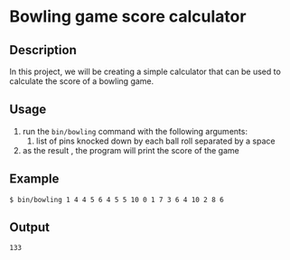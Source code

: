 # Bowling game score calculator

## Description
In this project, we will be creating a simple calculator that can be used to calculate the score of a bowling game.

## Usage
1. run the `bin/bowling` command with the following arguments:
   1. list of pins knocked down by each ball roll separated by a space
2. as the result , the program will print the score of the game

## Example
```
$ bin/bowling 1 4 4 5 6 4 5 5 10 0 1 7 3 6 4 10 2 8 6
```
## Output
```
133
```

